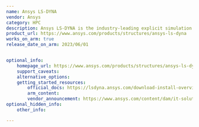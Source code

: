 ```yaml
---
name: Ansys LS-DYNA
vendor: Ansys
category: HPC
description: Ansys LS-DYNA is the industry-leading explicit simulation software used for applications like drop tests, impact and penetration, smashes and crashes, occupant safety and more.
product_url: https://www.ansys.com/products/structures/ansys-ls-dyna
works_on_arm: true
release_date_on_arm: 2023/06/01


optional_info:
    homepage_url: https://www.ansys.com/products/structures/ansys-ls-dyna
    support_caveats:
    alternative_options:
    getting_started_resources:
        official_docs: https://lsdyna.ansys.com/download-install-overview/
        arm_content:
        vendor_announcement: https://www.ansys.com/content/dam/it-solutions/platform-support/2024-r1/arm-processor-support-announcement-february-2024.pdf
optional_hidden_info:
    other_info:

---
```

